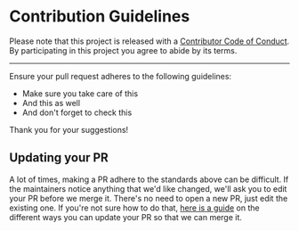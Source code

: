 # Contribution Guidelines

Please note that this project is released with a [Contributor Code of Conduct](CODE_OF_CONDUCT.md). By participating in this project you agree to abide by its terms.

---

Ensure your pull request adheres to the following guidelines:

- Make sure you take care of this
- And this as well
- And don't forget to check this

Thank you for your suggestions!


## Updating your PR

A lot of times, making a PR adhere to the standards above can be difficult. If the maintainers notice anything that we'd like changed, we'll ask you to edit your PR before we merge it. There's no need to open a new PR, just edit the existing one. If you're not sure how to do that, [here is a guide](https://github.com/RichardLitt/knowledge/blob/master/github/amending-a-commit-guide.md) on the different ways you can update your PR so that we can merge it.
